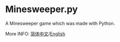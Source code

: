 # Minesweeper.py
A Minesweeper game which was made with Python.

More INFO: [简体中文](https://github.com/Xu-Zhehan/Minesweeper.py/blob/main/Zh.md)/[English](https://github.com/Xu-Zhehan/Minesweeper.py/blob/main/En.md)
